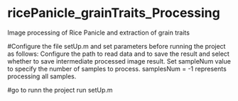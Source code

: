 # ricePanicle_grainTraits_Processing
Image processing of Rice Panicle and extraction of grain traits

#Configure the file setUp.m and set parameters before running the project as follows:
    Configure the path to read data and to save the result and select whether to save intermediate processed image result. Set sampleNum       value to specify the number of samples to process. samplesNum = -1 represents processing all samples.
    
#go to runn the project
    run setUp.m
